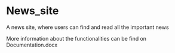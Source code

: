 # News_site

A news site, where users can find and read all the important news

More information about the functionalities can be find on Documentation.docx